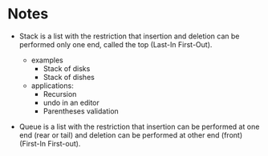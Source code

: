 # Notes

- Stack is a list with the restriction that insertion and deletion can be performed only one end, called the top (Last-In First-Out).
  - examples
    - Stack of disks
    - Stack of dishes
  - applications:
    - Recursion
    - undo in an editor
    - Parentheses validation

- Queue is a list with the restriction that insertion can be performed at one end (rear or tail) and deletion can be performed at other end (front) (First-In First-out).
